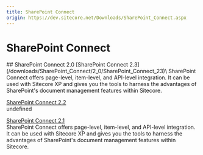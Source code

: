 ```yaml
---
title: SharePoint Connect
origin: https://dev.sitecore.net/Downloads/SharePoint_Connect.aspx
---
```


# SharePoint Connect

<Card variant='outlineRaised' px={0} mb={8}>
<CardHeader>
## SharePoint Connect 2.0
</CardHeader>
<CardBody>
[SharePoint Connect 2.3](/downloads/SharePoint_Connect/2_0/SharePoint_Connect_23)\
SharePoint Connect offers page-level, item-level, and API-level integration. It can be used with Sitecore XP and gives you the tools to harness the advantages of SharePoint's document management features within Sitecore.

[SharePoint Connect 2.2](/downloads/SharePoint_Connect/2_0/SharePoint_Connect_2_2)\
undefined

[SharePoint Connect 2.1](/downloads/SharePoint_Connect/2_0/SharePoint_Connect_2_1)\
SharePoint Connect offers page-level, item-level, and API-level integration. It can be used with Sitecore XP and gives you the tools to harness the advantages of SharePoint's document management features within Sitecore.


</CardBody>          
</Card>
